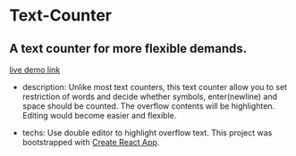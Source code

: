 # Text-Counter

## A text counter for more flexible demands.
[live demo link](ellie-yen.github.io/text-counter/)

* description:
Unlike most text counters, this text counter allow you to set restriction of words and decide whether symbols, enter(newline) and space should be counted. 
The overflow contents will be highlighten. Editing would become easier and flexible.

* techs:
Use double editor to highlight overflow text.
This project was bootstrapped with [Create React App](https://github.com/facebook/create-react-app).

